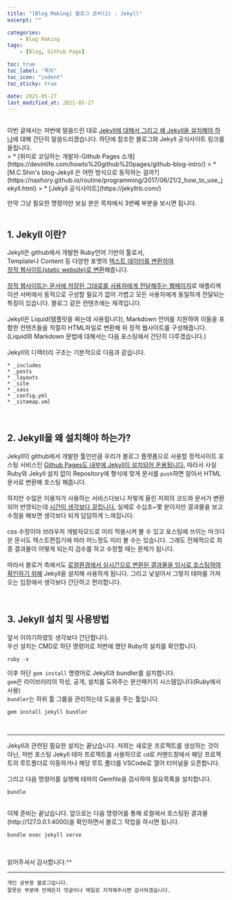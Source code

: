```yaml
---
title: "[Blog Making] 블로그 준비(2) : Jekyll"
excerpt: ""

categories:
    - Blog Making
tags:
    - [Blog, Github Page]

toc: true
toc_label: "목차"
toc_icon: "indent"
toc_sticky: true

date: 2021-05-27
last_modified_at: 2021-05-27
---
```

<br/>
이번 글에서는 저번에 말씀드린 대로 <u>Jekyll에 대해서 그리고 왜 Jekyll을 설치해야 하나</u>에 대해 간단히 말씀드리겠습니다. 하단에 참조한 블로그와 Jekyll 공식사이트 링크를 올립니다.
<br/>  
> * [취미로 코딩하는 개발자-Github Pages 소개](https://devinlife.com/howto%20github%20pages/github-blog-intro/)
> * [M.C.Shin's blog-Jekyll 은 어떤 방식으로 동작하는 걸까?](https://nashory.github.io/routine/programming/2017/06/21/2_how_to_use_jekyll.html)
> * [Jekyll 공식사이트](https://jekyllrb.com/)  
  
만약 그냥 필요한 명령어만 보실 분은 목차에서 3번째 부분을 보시면 됩니다.
<br/><br/>  

## 1. Jekyll 이란?
Jekyll은 github에서 개발한 Ruby언어 기반의 툴로서,  
Template나 Content 등 다양한 포맷의 <u>텍스트 데이터를 변환하여  
정적 웹사이트(static website)로 변환</u>해줍니다.
<br/><br/>
<u>정적 웹사이트는 문서에 저장된 그대로를 사용자에게 전달해주는 웹페이지</u>로 애플리케이션 서버에서 동적으로 구성할 필요가 없어 가볍고 모든 사용자에게 동일하게 전달되는 특징이 있습니다. 블로그 같은 컨텐츠에는 제격입니다.
<br/><br/>
Jekyll은 Liquid(템플릿을 짜는데 사용됩니다), Markdown 언어를 지원하여 이들을 포함한 컨텐츠들을 적절히 HTML파일로 변환해 위 정적 웹사이트를 구성해줍니다. (Liquid와 Markdown 문법에 대해서는 다음 포스팅에서 간단히 다루겠습니다.)
<br/><br/>
Jekyll의 디렉터리 구조는 기본적으로 다음과 같습니다.
```
* _includes
* _posts
* _layouts
* _site
* _sass
* _config.yml
* _sitemap.xml
```  
<br/>  

## 2. Jekyll을 왜 설치해야 하는가?
Jekyll이 github에서 개발한 툴인만큼 우리가 블로그 플랫폼으로 사용할 정적사이트 호스팅 서비스인 <u>Github Pages도 내부에 Jekyll이 설치되어 운용됩니다.</u> 따라서 사실 Ruby와 Jekyll 설치 없이 Repository에 형식에 맞게 문서를 `push`하면 알아서 HTML 문서로 변환해 호스팅 해줍니다.
<br/><br/>
하지만 수많은 이용자가 사용하는 서비스다보니 저렇게 올린 저희의 코드와 문서가 변환되어 반영되는데 <u>시간이 생각보다 걸립니다.</u> 실제로 수십초~몇 분이지만 결과물을 보고 수정을 해보면 생각보다 되게 답답하게 느껴집니다.
<br/><br/>
css 수정이야 브라우저 개발자모드로 미리 적용시켜 볼 수 있고 포스팅에 쓰이는 마크다운 문서도 텍스트편집기에 따라 어느정도 미리 볼 수는 있습니다. 그래도 전체적으로 최종 결과물이 어떻게 되는지 검수를 하고 수정할 때는 문제가 됩니다.
<br/><br/>
따라서 블로거 측에서도 <u>로컬환경에서 실시간으로 변환된 결과물을 임시로 호스팅하여 확인하기 위해</u> Jekyll을 설치해 사용하게 됩니다. 그리고 낯설어서 그렇지 테마를 가져오는 입장에서 생각보다 간단하고 편리합니다.

<br/>  

## 3. Jekyll 설치 및 사용방법
앞서 이야기하였듯 생각보다 간단합니다.  
우선 설치는 CMD로 하단 명령어로 저번에 했던 Ruby의 설치를 확인합니다.
```
ruby -v
```
이후 하단 `gem install` 명령어로 Jekyll과 bundler를 설치합니다.  
`gem`은 라이브러리의 작성, 공개, 설치를 도와주는 분산패키지 시스템입니다(Ruby에서 사용)  
`bundler`는 하위 툴 그룹을 관리하는데 도움을 주는 툴입니다.
```
gem install jekyll bundler
```

<br/>

***


Jekyll과 관련된 필요한 설치는 끝났습니다. 저희는 새로운 프로젝트를 생성하는 것이 아닌, 저번 포스팅 Jekyll 테마 프로젝트를 사용하므로 `cd`로 커맨드창에서 해당 프로젝트의 루트폴더로 이동하거나 해당 루트 폴더를 VSCode로 열어 터미널을 오픈합니다.
<br/><br/>
그리고 다음 명령어를 실행해 테마의 Gemfile을 검사하여 필요목록을 설치합니다.
```
bundle
```
  
<br/>
이제 준비는 끝났습니다. 앞으로는 다음 명령어를 통해 로컬에서 호스팅된 결과물(http://127.0.0.1:4000)을 확인하면서 블로그 작업을 하시면 됩니다.  

```
bundle exec jekyll serve
```  

<br/>

읽어주셔서 감사합니다.^^  

***

```
개인 공부용 블로그입니다.
잘못된 부분에 언제든지 댓글이나 메일로 지적해주시면 감사하겠습니다.
```